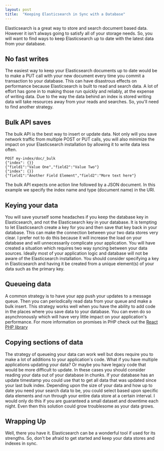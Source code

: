 ```yaml
---
layout: post
title:  "Keeping Elasticsearch in Sync with a Database"
---
```

Elasticsearch is a great way to store and search document based data. However it isn't 
always going to satisfy all of your storage needs. So, you will want to find ways to keep
Elasticsearch up to date with the latest data from your database.

## No fast writes

The easiest way to keep your Elasticsearch documents up to date would be to make a 
PUT call with your new document every time you commit a transaction to your database.
This can have disastrous effects on performance because Elasticsearch is built to read 
and search data.  A lot of effort has gone in to making
those run quickly and reliably, at the expense of writing data. Due to 
the way the data behind an index is stored writing data will take resources away from 
your reads and searches. So, you'll need to find another strategy.

## Bulk API saves

The bulk API is the best way to insert or update data. Not only will you save network
traffic from multiple POST or PUT calls, you will also minimize the impact on your
Elasticsearch installation by allowing it to write data less often. 

```
POST my-index/doc/_bulk
{"index": {}}
{"field1":"Value One","field2":"Value Two"}
{"index": {}}
{"field1":"Another Field Element","field2":"More text here"}
```

The bulk API expects one action line followed by a JSON document. In this example we 
specify the index name and type (document name) in the URI.

## Keying your data

You will save yourself some headaches if you keep the database key in Elasticsearch, and 
not the Elasticsearch key in your database. It is tempting to let Elasticsearch create
a key for you and then save that key back in your database. This can make the connection
between your two data stores very clear. I prefer not to do this because it will increase
the load on your database and will unnecessarily complicate your application. You will
have created a situation which requires two way syncing between your data sources.  Ideally most
of your application logic and database will not be aware of the Elasticsearch installation.
You should consider specifying a key in Elasticsearch and having it be created from a
unique element(s) of your data such as the primary key.


## Queueing data

A common strategy is to have your app push your updates to a message queue. Then 
you can periodically read data from your queue and make a bulk insert. This strategy
works well when you have the ability to add code in the places where you save data to
your database. You can even do so asynchronously which will have very little impact on
your application's performance. For more information on promises in PHP check out the
[React PHP library](https://reactphp.org/promise)

## Copying sections of data

The strategy of queueing your data can work well but does require you to make a lot of 
additions to your application's code. What if you have multiple applications updating
your data? Or maybe you have legacy code that would be more difficult to update.
In these cases you should consider reading your data out of your database in chunks.
If your database has an update timestamp you could use that to get all data that was 
updated since your last bulk index. Depending upon the size of your data and how up to date
you need your search data to be, you could select based upon specific data elements
and run through your entire data store at a certain interval. I would only do this
if you are guaranteed a small dataset and downtime each night. Even then this solution
could grow troublesome as your data grows.

## Wrapping Up
Well, there you have it. Elasticsearch can be a wonderful tool if used for its strengths.
So, don't be afraid to get started and keep your data stores and indexes in sync.